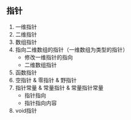 ## 指针
1. 一维指针
2. 二维指针
3. 数组指针
4. 指向二维数组的指针（一维数组为类型的指针）
    * 修改一维指针的指向
    * 二维数组指针
5. 函数指针
6. 空指针 & 零指针 & 野指针
7. 指针常量 & 常量指针 & 常量指针常量
    * 指针指向
    * 指针指向内容
8. void指针
